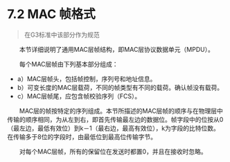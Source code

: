 # 7.2 MAC 帧格式
>在G3标准中该部分作为规范

　　本节详细说明了通用MAC层帧结构，即MAC层协议数据单元（MPDU）。

　　每个MAC层帧由下列基本部分组成：
* a）MAC层帧头，包括帧控制，序列号和地址信息。
* b）可变长度的MAC层载荷，不同的帧类型有不同的载荷。确认帧没有载荷。
* c）MAC层帧尾，应包含帧校验序列（FCS）。

　　MAC层的帧按特定的序列组成。本节所描述的MAC层帧的顺序与在物理层中传输的顺序相同，为从左到右，即首先传输最左边的数据位。帧字段中的位按从0（最左边，最低有效位）到k－1（最右边，最高有效位），k为字段的比特位数。在传输多于8位的字段时，由最低位到最高位传输字节。

　　对每个MAC层帧，所有的保留位在发送时都置0，并且在接收时忽略。
